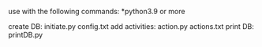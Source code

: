 use with the following commands:
*python3.9 or more

create DB: initiate.py config.txt
add activities: action.py actions.txt
print DB: printDB.py
